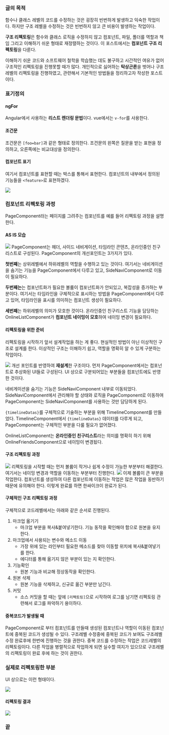 ### 글의 목적
함수나 클래스 레벨의 코드를 수정하는 것은 굉장히 빈번하게 발생하고 익숙한 작업이다.
하지만 구조 레벨을 수정하는 것은 빈번하지 않고 큰 비용이 발생하는 작업이다.

**구조 리펙토링**은 함수와 클래스 로직을 수정하지 않고
컴포넌트, 파일, 폴더를 역할과 책임 그리고 이해하기 쉬운 형태로 재정렬하는 것이다.
이 포스트에서는 **컴포넌트 구조 리펙토링**을 다룬다.

이해하기 쉬운 코드와 소프트웨어 철학을 학습했는 데도 불구하고 시간적인 여유가 없어
구조적인 리펙토링을 진행못할 때가 많다.
개인적으로 싫어하는 **탁상곤론**을 벗어나 구조레벨의 리펙토링을 진행하였고,
관련해서 기본적인 방법들을 정리하고자 작성한 포스트이다.

### 표기정의
#### ngFor
Angular에서 사용하는 **리스트 렌더링 문법**이다. vue에서는 `v-for`를 사용한다.

#### 조건문
조건문은 `[foo=bar]`과 같은 형태로 정의한다.
조건문의 왼쪽은 질문을 받는 표현을 정의하고, 오른쪽에는 비교대상을 정의한다.

#### 컴포넌트 표기
여기서 컴포넌트를 표현할 때는 박스를 통해서 표현한다. 컴포넌트의 내부에서 정의된 기능들을 `<feature>`로 표현하겠다.

![](https://chodragon9.github.io/assets/img/structure-refactoring/1.png)

### 컴포넌트 리펙토링 과정
PageComponent라는 페이지를 그려주는 컴포넌트를 예를 들어 리펙토링 과정을 설명한다.

#### AS IS 모습
![](https://chodragon9.github.io/assets/img/structure-refactoring/2.png)
PageComponent는 헤더, 사이드 네비게이션, 타임라인 콘텐츠, 온라인중인 친구리스트로 구성된다.
PageComponent의 개선포인트는 3가지가 있다.

**첫번째**는 상위레벨에서 하위레벨의 역할을 수행하고 있는 것이다.
여기서는 네비게이션을 숨기는 기능을 PageComponent에서 다루고 있고, SideNaviComponent로 이동이 필요하다.

**두번째는**는 컴포넌트화가 필요한 볼륨이 컴포넌트화가 안되있고, 복잡성을 증가하는 부분이다.
여기서는 타임라인을 구체적으로 표시하는 방법을 PageComponent에서 다루고 있어,
타임라인을 표시를 의미하는 컴포넌트 생성이 필요하다.

**세번째**는 하위레벨의 의미가 모호한 것이다.
온라인중인 친구리스트 기능을 담당하는 OnlineListComponent가 **컴포넌트 네이밍이 모호**하여 네이밍 변경이 필요하다.

#### 리펙토링을 위한 준비
리펙토링을 시작하기 앞서 설계작업을 하는 게 좋다. 현실적인 방법이 아닌 이상적인 구조로 설계를 한다.
이상적인 구조는 이해하기 쉽고, 역할을 명확히 알 수 있게 구분하는 작업이다.

![](https://chodragon9.github.io/assets/img/structure-refactoring/3.png)
개선 포인트를 반영하여 **재설계**한 구조이다. 먼저 PageComponent에서는 컴포넌트로 추상화된 UI들로 구성된다.
UI 상으로 구분되어있는 부분들을 컴포넌트에도 반영한 것이다.

네비게이션을 숨기는 기능은 SideNaviComponent 내부로 이동되었다.
SideNaviComponent에서 관리해야 할 상태와 로직을 PageComponent로 이동하여
PageComponent는 SideNaviComponent를 사용하는 것만 담당하게 된다.

`{timelineDatas}`를 구체적으로 기술하는 부분을 위해 TimelineComponent를 만들었다.
TimelineComponent에서 `{timelineDatas}` 데이터를 다루게 되고,
PageComponent는 구체적인 부분을 다룰 필요가 없어졌다. 

OnlineListComponent는 **온라인중인 친구리스트**라는 의미를 명확히 하기 위해
OnlineFriendsComponent으로 네이밍이 변경됬다.

#### 구조 리펙토링 과정
![](https://chodragon9.github.io/assets/img/structure-refactoring/4.png)
리펙토링을 시작할 때는 먼저 볼륨이 작거나 쉽게 수정이 가능한 부분부터 해결한다.
여기서는 네이밍 변경과 역할을 이동하는 부분부터 진행한다.
![](https://chodragon9.github.io/assets/img/structure-refactoring/5.png)
이제 볼륨이 큰 부분을 작업한다. 컴포넌트를 생성하여 다른 컴포넌트에 이동하는 작업은 많은 작업을 동반하기 때문에 유의해야 한다.
이렇게 완료를 하면 한싸이크이 완료가 된다.

#### 구체적인 구조 리펙토링 과정
구체적으로 코드레벨에서는 아래와 같은 순서로 진행된다.
1. 마크업 옮기기
   - 마크업 부분을 복사&붙여넣기한다. 기능 동작을 확인해야 함으로 원본을 유지한다.
2. 마크업에서 사용되는 변수와 메소드 이동
   - 가장 위에 있는 라인부터 필요한 메소드를 찾아 이동할 위치에 복사&붙여넣기를 한다.
   - 에디터를 통해 옮기지 않은 부분이 있는 지 확인한다.
3. 기능확인
   - 원본 기능과 비교해 정상동작을 확인한다.
4. 원본 삭제
   - 원본 기능을 삭제하고, 신규로 옮긴 부분만 남긴다.
5. 커밋
   - 소스 커밋을 할 때는 앞에 `[리펙토링]`으로 시작하여 로그를 남기면 리펙토링 관련해서 로그를 파악하기 용이하다.
   
#### 중복코드가 발생될 때
PageComponent로 부터 컴포넌트를 만들때 생성된 컴포넌트나 역할이 이동된 컴포넌트에 중복된 코드가 생성될 수 있다.
구조레벨 수정중에 중복된 코드가 보여도 구조레벨 수정 완료후에 한번에 진행하는 것을 권한다.
중복 코드를 수정하는 작업은 코드레벨의 리펙토링이다.
다른 작업을 병렬적으로 작업하게 되면 실수할 여지가 있으므로 구조레벨의 리펙토링이 완료 후에 하는 것이 권한다.

### 실제로 리펙토링한 부분
UI 상으로는 이런 형태이다.

![](https://chodragon9.github.io/assets/img/structure-refactoring/6.png)
#### 리펙토링 결과
![](https://chodragon9.github.io/assets/img/structure-refactoring/7.png)

### 끝